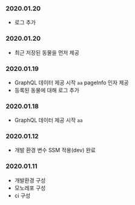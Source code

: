 ### 2020.01.20
- 로그 추가
### 2020.01.20
- 최근 저장된 동물을 먼저 제공
### 2020.01.19
- GraphQL 데이터 제공 시작 `aa` pageInfo 인자 제공
- 등록된 동물에 대해 로그 추가
### 2020.01.18
- GraphQL 데이터 제공 시작 `aa`
### 2020.01.12
- 개발 환경 변수 SSM 적용(dev) 완료
### 2020.01.11
- 개발환경 구성
- 모노레포 구성
- ci 구성
